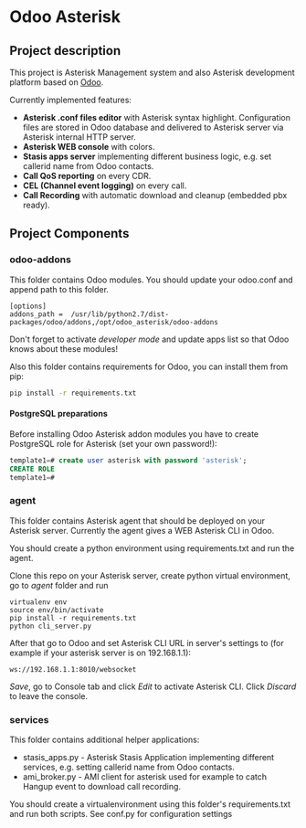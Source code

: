 # Odoo Asterisk
## Project description
This project is Asterisk Management system and also Asterisk development platform based on [Odoo](http://odoo.com).

Currently implemented features:
* **Asterisk .conf files editor** with Asterisk syntax highlight. Configuration files are stored in Odoo database and delivered to Asterisk server via Asterisk internal HTTP server.
* **Asterisk WEB console** with colors.
* **Stasis apps server** implementing different business logic, e.g. set callerid name from Odoo contacts.
* **Call QoS reporting** on every CDR.
* **CEL (Channel event logging)** on every call.
* **Call Recording** with automatic download and cleanup (embedded pbx ready).

## Project Components
### odoo-addons
This folder contains Odoo modules. You should update your odoo.conf and append path to this folder.
```
[options]
addons_path =  /usr/lib/python2.7/dist-packages/odoo/addons,/opt/odoo_asterisk/odoo-addons
```

Don't forget to activate *developer mode* and update apps list so that Odoo knows about these modules!

Also this folder contains requirements for Odoo, you can install them from pip:

```sh
pip install -r requirements.txt
```
#### PostgreSQL preparations
Before installing Odoo Asterisk addon modules you have to create PostgreSQL role for Asterisk (set your own password!):

```sql
template1=# create user asterisk with password 'asterisk';
CREATE ROLE
template1=#
```

### agent
This folder contains Asterisk agent that should be deployed on your Asterisk server.
Currently the agent gives a WEB Asterisk CLI in Odoo.

You should create a python environment using requirements.txt and run the agent.

Clone this repo on your Asterisk server, create python virtual environment, go to *agent* folder and run
```
virtualenv env
source env/bin/activate
pip install -r requirements.txt
python cli_server.py
```
After that go to Odoo and set Asterisk CLI URL	in server's settings to (for example if your asterisk server is on 192.168.1.1):
```
ws://192.168.1.1:8010/websocket
```
*Save*, go to Console tab and click *Edit* to activate Asterisk CLI. Click *Discard* to leave the console.

### services
This folder contains additional helper applications:
* stasis_apps.py - Asterisk Stasis Application implementing different services, e.g. setting callerid name from Odoo contacts.
* ami_broker.py - AMI client for asterisk used for example to catch Hangup event to download call recording.

You should create a virtualenvironment using this folder's requirements.txt and run both scripts.
See conf.py for configuration settings
